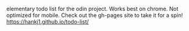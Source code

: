 elementary todo list for the odin project. 
Works best on chrome. Not optimized for mobile. 
Check out the gh-pages site to take it for a spin!
https://hankj1.github.io/todo-list/
